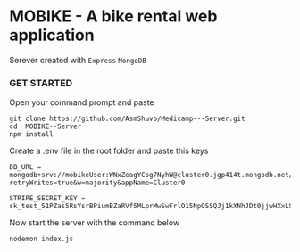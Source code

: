 # MOBIKE - A bike rental web application
Serever created with `Express` `MongoDB`
### GET STARTED
Open your command prompt and paste 
```
git clone https://github.com/AsmShuvo/Medicamp---Server.git
cd  MOBIKE--Server
npm install
```
Create a .env file in the root folder and paste this keys
```
DB_URL = mongodb+srv://mobikeUser:WNxZeagYCsg7NyhW@cluster0.jgp414t.mongodb.net/mobikeDB?retryWrites=true&w=majority&appName=Cluster0

STRIPE_SECRET_KEY = sk_test_51PZas5RsYsrBPiumBZaRVf5MLprMwSwFrlO15NpOSSQJj1kXNhJDt0jjwHXxLS36IrmURtQJWagInwDAmZXEOXWr003zyiY7tI
```

Now start the server with the command below
```
nodemon index.js
```


